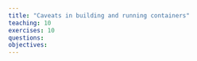 ```yaml
---
title: "Caveats in building and running containers"
teaching: 10
exercises: 10
questions:
objectives:
---
```

